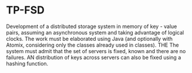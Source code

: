 # TP-FSD

Development of a distributed storage system in memory of key - value pairs, assuming an asynchronous system and taking advantage of logical clocks. The work must be elaborated
using Java (and optionally with Atomix, considering only the classes already used in classes). THE
The system must admit that the set of servers is fixed, known and there are no failures. AN
distribution of keys across servers can also be fixed using a hashing function.
